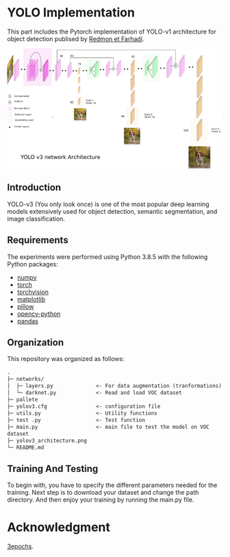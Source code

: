 # YOLO Implementation
This part includes the Pytorch implementation of YOLO-v1 architecture for object detection publised by [Redmon et Farhadi](https://arxiv.org/abs/1804.02767).

<p float="center">
  <img src="yolov3_architecture.png" width="520" />
</p>

## Introduction
YOLO-v3 (You only look once) is one of the most popular deep learning models extensively used for object detection, semantic segmentation, and image classification.



## Requirements
The experiments were performed using Python 3.8.5 with the following Python packages:
- [numpy](http://www.numpy.org/)
- [torch](https://pytorch.org/)
- [torchvision](https://pypi.org/project/torchvision/)
- [matplotlib](https://pypi.org/project/matplotlib/)
- [pillow](https://pypi.org/project/Pillow/)
- [opencv-python](https://pypi.org/project/opencv-python/)
- [pandas](https://pypi.org/project/pandas/)

## Organization
This repository was organized as follows:
```
.
├─ networks/
│  ├─ layers.py              <- For data augmentation (tranformations)
│  └─ darknet.py             <- Read and load VOC dataset
├─ pallete           
├─ yolov3.cfg                <- configuration file
├─ utils.py                  <- Utility functions
├─ test .py                  <- Test function
├─ main.py                   <- main file to test the model on VOC dataset
├─ yolov3_architecture.png
└─ README.md
```




## Training And Testing
To begin with, you have to specify the different parameters needed for the training.
Next step is to download your dataset and change the path directory. And then enjoy your training by running the main.py file.


# Acknowledgment
[3epochs](https://github.com/3epochs/you-only-look-once).
